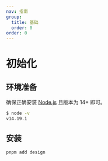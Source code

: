 ```yaml
---
nav: 指南
group:
  title: 基础
  order: 0
order: 0
---
```


# 初始化

## 环境准备

确保正确安装 [Node.js](https://nodejs.org/en/) 且版本为 14+ 即可。

```bash
$ node -v
v14.19.1
```


## 安装

```bash
pnpm add design
```
